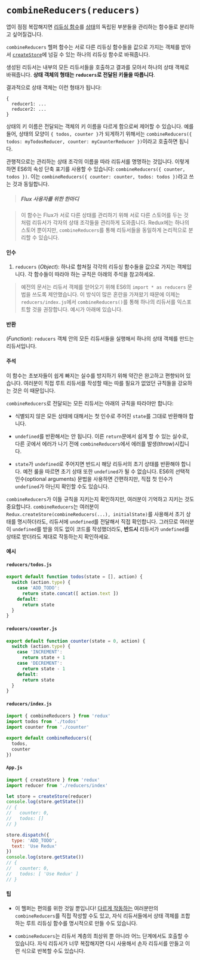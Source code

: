# `combineReducers(reducers)`

앱이 점점 복잡해지면 [리듀싱 함수](../Glossary.md#reducer)를 [상태](../Glossary.md#state)의 독립된 부분들을 관리하는 함수들로 분리하고 싶어질겁니다.

`combineReducers` 헬퍼 함수는 서로 다른 리듀싱 함수들을 값으로 가지는 객체를 받아서 [`createStore`](createStore.md)에 넘길 수 있는 하나의 리듀싱 함수로 바꿔줍니다.

생성된 리듀서는 내부의 모든 리듀서들을 호출하고 결과를 모아서 하나의 상태 객체로 바꿔줍니다. **상태 객체의 형태는 `reducers`로 전달된 키들을 따릅니다**.

결과적으로 상태 객체는 이런 형태가 됩니다:

```
{
  reducer1: ...
  reducer2: ...
}
```

상태의 키 이름은 전달되는 객체의 키 이름을 다르게 함으로써 제어할 수 있습니다. 예를 들어, 상태의 모양이 `{ todos, counter }`가 되게하기 위해서는 `combineReducers({ todos: myTodosReducer, counter: myCounterReducer })`이라고 호출하면 됩니다.

관행적으로는 관리하는 상태 조각의 이름을 따라 리듀서를 명명하는 것입니다. 이렇게 하면 ES6의 속성 단축 표기를 사용할 수 있습니다: `combineReducers({ counter, todos })`. 이는 `combineReducers({ counter: counter, todos: todos })`라고 쓰는 것과 동일합니다.

> ##### Flux 사용자를 위한 한마디

> 이 함수는 Flux가 서로 다른 상태를 관리하기 위해 서로 다른 스토어를 두는 것 처럼 리듀서가 각자의 상태 조각들을 관리하게 도와줍니다. Redux에는 하나의 스토어 뿐이지만, `combineReducers`를 통해 리듀서들을 동일하게 논리적으로 분리할 수 있습니다.

#### 인수

1. `reducers` (*Object*): 하나로 합쳐질 각각의 리듀싱 함수들을 값으로 가지는 객체입니다. 각 함수들이 따라야 하는 규칙은 아래의 주석을 참고하세요.

> 예전의 문서는 리듀서 객체를 얻어오기 위해 ES6의 `import * as reducers` 문법을 쓰도록 제안했습니다. 이 방식이 많은 혼란을 가져왔기 때문에 이제는 `reducers/index.js`에서 `combineReducers()`를 통해 하나의 리듀서를 익스포트할 것을 권장합니다. 예시가 아래에 있습니다.

#### 반환

(*Function*): `reducers` 객체 안의 모든 리듀서들을 실행해서 하나의 상태 객체를 만드는 리듀서입니다.

#### 주석

이 함수는 초보자들이 쉽게 빠지는 실수를 방지하기 위해 약간은 완고하고 편향되어 있습니다. 여러분이 직접 루트 리듀서를 작성할 때는 따를 필요가 없었던 규칙들을 강요하는 것은 이 때문입니다.

`combineReducers`로 전달되는 모든 리듀서는 아래의 규칙을 따라야만 합니다:

* 식별되지 않은 모든 상태에 대해서는 첫 인수로 주어진 `state`를 그대로 반환해야 합니다.

* `undefined`를 반환해서는 안 됩니다. 이른 `return`문에서 쉽게 할 수 있는 실수로, 다른 곳에서 에러가 나기 전에 `combineReducers`에서 에러를 발생(throw)시킵니다.

* `state`가 `undefined`로 주어지면 반드시 해당 리듀서의 초기 상태를 반환해야 합니다. 예전 룰을 따르면 초기 상태 또한 `undefined`가 될 수 없습니다. ES6의 선택적 인수(optional arguments) 문법을 사용하면 간편하지만, 직접 첫 인수가 `undefined`가 아닌지 확인할 수도 있습니다.

`combineReducers`가 이들 규칙을 지키는지 확인하지만, 여러분이 기억하고 지키는 것도 중요합니다. `combineReducers`는 여러분이 `Redux.createStore(combineReducers(...), initialState)`를 사용해서 초기 상태를 명시하더라도, 리듀서에 `undefined`를 전달해서 직접 확인합니다. 그러므로 여러분이 `undefined`를 받을 의도 없이 코드를 작성했더라도, **반드시** 리듀서가 `undefined`를 상태로 받더라도 제대로 작동하는지 확인하세요.

#### 예시

#### `reducers/todos.js`

```js
export default function todos(state = [], action) {
  switch (action.type) {
    case 'ADD_TODO':
      return state.concat([ action.text ])
    default:
      return state
  }
}
```

#### `reducers/counter.js`

```js
export default function counter(state = 0, action) {
  switch (action.type) {
    case 'INCREMENT':
      return state + 1
    case 'DECREMENT':
      return state - 1
    default:
      return state
  }
}
```

#### `reducers/index.js`

```js
import { combineReducers } from 'redux'
import todos from './todos'
import counter from './counter'

export default combineReducers({
  todos,
  counter
})
```

#### `App.js`

```js
import { createStore } from 'redux'
import reducer from './reducers/index'

let store = createStore(reducer)
console.log(store.getState())
// {
//   counter: 0,
//   todos: []
// }

store.dispatch({
  type: 'ADD_TODO',
  text: 'Use Redux'
})
console.log(store.getState())
// {
//   counter: 0,
//   todos: [ 'Use Redux' ]
// }
```

#### 팁

* 이 헬퍼는 편의를 위한 것일 뿐입니다! [다르게 작동하는](https://github.com/acdlite/reduce-reducers) 여러분만의 `combineReducers`를 직접 작성할 수도 있고, 자식 리듀서들에서 상태 객체를 조합하는 루트 리듀싱 함수를 명시적으로 만들 수도 있습니다.

* `combineReducers`는 리듀서 계층의 최상위 뿐 아니라 어느 단계에서도 호출할 수 있습니다. 자식 리듀서가 너무 복잡해지면 다시 사용해서 손자 리듀서를 만들고 이런 식으로 반복할 수도 있습니다.
